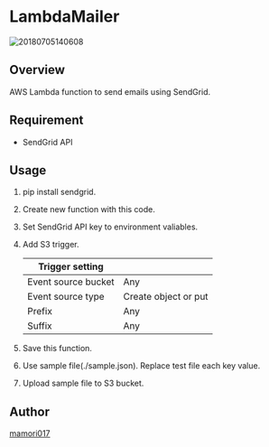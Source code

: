 # LambdaMailer

![20180705140608](https://user-images.githubusercontent.com/7507701/42428708-0c2d25dc-8370-11e8-9c8e-a7d8ac189367.png)

## Overview

AWS Lambda function to send emails using SendGrid.

## Requirement

- SendGrid API

## Usage

1. pip install sendgrid.

1. Create new function with this code.

1. Set SendGrid API key to environment valiables.

1. Add S3 trigger.

    |Trigger setting | |
    |---|---|
    |Event source bucket |Any |
    |Event source type  |Create object or put |
    |Prefix |Any |
    |Suffix |Any |

1. Save this function.

1. Use sample file(./sample.json). Replace test file each key value.

1. Upload sample file to S3 bucket.

## Author

[mamori017](https://github.com/mamori017)
